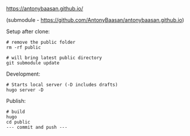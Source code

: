 
https://antonybaasan.github.io/

(submodule - https://github.com/AntonyBaasan/antonybaasan.github.io)

Setup after clone:

``` 
# remove the public folder
rm -rf public

# will bring latest public directory 
git submodule update
```

Development:
```
# Starts local server (-D includes drafts)
hugo server -D
```

Publish:
```
# build
hugo
cd public
--- commit and push ---
```
